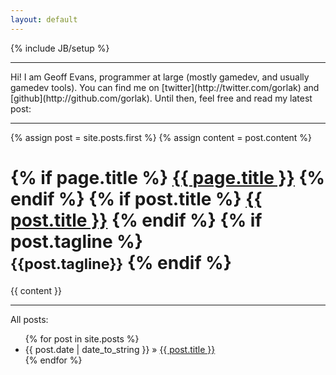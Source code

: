 ```yaml
---
layout: default
---
```

{% include JB/setup %}

<hr>
Hi! I am Geoff Evans, programmer at large (mostly gamedev, and usually gamedev tools).  You can find me on [twitter](http://twitter.com/gorlak) and [github](http://github.com/gorlak).  Until then, feel free and read my latest post:
<hr>

<div class="blog-index">  
  {% assign post = site.posts.first %}
  {% assign content = post.content %}
  <h1 class="entry-title">
  {% if page.title %}
      <a href="{{ root_url }}{{ page.url }}">{{ page.title }}</a>
  {% endif %}
  {% if post.title %}
      <a href="{{ root_url }}{{ post.url }}">{{ post.title }}</a>
  {% endif %}
  {% if post.tagline %}
  <br><small>{{post.tagline}}</small>
  {% endif %}
  </h1>
  <div class="entry-content">{{ content }}</div>
</div>

<hr>
All posts:

<ul class="posts">
  {% for post in site.posts %}
    <li><span>{{ post.date | date_to_string }}</span> &raquo; <a href="{{ BASE_PATH }}{{ post.url }}">{{ post.title }}</a></li>
  {% endfor %}
</ul>

